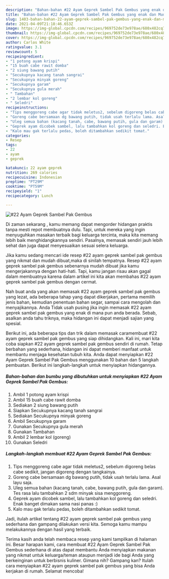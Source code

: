 ```yaml
---
description: "Bahan-bahan #22 Ayam Geprek Sambel Pak Gembus yang enak dan Mudah Dibuat"
title: "Bahan-bahan #22 Ayam Geprek Sambel Pak Gembus yang enak dan Mudah Dibuat"
slug: 1403-bahan-bahan-22-ayam-geprek-sambel-pak-gembus-yang-enak-dan-mudah-dibuat
date: 2021-04-09T21:18:46.653Z
image: https://img-global.cpcdn.com/recipes/969752de73e978ae/680x482cq70/22-ayam-geprek-sambel-pak-gembus-foto-resep-utama.jpg
thumbnail: https://img-global.cpcdn.com/recipes/969752de73e978ae/680x482cq70/22-ayam-geprek-sambel-pak-gembus-foto-resep-utama.jpg
cover: https://img-global.cpcdn.com/recipes/969752de73e978ae/680x482cq70/22-ayam-geprek-sambel-pak-gembus-foto-resep-utama.jpg
author: Carlos White
ratingvalue: 3.1
reviewcount: 5
recipeingredient:
- "1 potong ayam krispi"
- "15 buah cabe rawit domba"
- "2 siung bawang putih"
- "Secukupnya kacang tanah sangrai"
- "Secukupnya minyak goreng"
- "Secukupnya garam"
- "Secukupnya gula merah"
- " Tambahan"
- "2 lembar kol goreng"
- " Seledri"
recipeinstructions:
- "Tips menggoreng cabe agar tidak meletus2, sebelum digoreng belas cabe sedikit, jangan digoreng dengan tangkainya."
- "Goreng cabe bersamaan dg bawang putih, tidak usah terlalu lama. Asal layu saja."
- "Uleg semua bahan (kacang tanah, cabe, bawang putih, gula dan garam). Tes rasa lalu tambahkan 2 sdm minyak sisa menggoreng."
- "Geprek ayam dicobek sambel, lalu tambahkan kol goreng dan seledri. Enak banget dimakan sama nasi panas :)"
- "Kalo mau gak terlalu pedas, boleh ditambahkan sedikit tomat."
categories:
- Resep
tags:
- 22
- ayam
- geprek

katakunci: 22 ayam geprek 
nutrition: 269 calories
recipecuisine: Indonesian
preptime: "PT29M"
cooktime: "PT59M"
recipeyield: "1"
recipecategory: Lunch

---
```



![#22 Ayam Geprek Sambel Pak Gembus](https://img-global.cpcdn.com/recipes/969752de73e978ae/680x482cq70/22-ayam-geprek-sambel-pak-gembus-foto-resep-utama.jpg)

Di zaman  sekarang , kamu memang dapat mengorder hidangan praktis tanpa mesti repot membuatnya dulu. Tapi, untuk mereka yang ingin menyuguhkan masakan terbaik bagi keluarga tercinta, maka kita memang lebih baik menghidangkannya sendiri. Pasalnya, memasak sendiri jauh lebih sehat dan juga dapat menyesuaikan sesuai selera keluarga.

Jika kamu sedang mencari ide resep #22 ayam geprek sambel pak gembus yang nikmat dan mudah dibuat,maka di sinilah tempatnya. Resep #22 ayam geprek sambel pak gembus  sebenarnya mudah dibuat jika kamu mengerjakannya dengan hati-hati. Tapi, kamu jangan risau akan gagal dalam membuatnya 
karena dalam artikel ini kita akan membahas #22 ayam geprek sambel pak gembus dengan cermat.  



Nah buat anda yang akan memasak #22 ayam geprek sambel pak gembus yang lezat, ada beberapa tahap yang dapat dikerjakan, pertama memilih jenis bahan, kemudian penentuan bahan segar, sampai cara mengolah dan menyajikannya. Anda Tidak usah pusing jika ingin memasak #22 ayam geprek sambel pak gembus yang enak di mana pun anda berada. Sebab, asalkan anda  tahu triknya, maka hidangan ini dapat menjadi sajian yang spesial.

Berikut ini, ada beberapa tips dan trik dalam memasak caramembuat #22 ayam geprek sambel pak gembus yang siap dihidangkan. Kali ini, mari kita coba siapkan #22 ayam geprek sambel pak gembus sendiri di rumah. Tetap berbahan yang sederhana, hidangan ini dapat memberi manfaat untuk membantu menjaga kesehatan tubuh kita. Anda dapat menyiapkan #22 Ayam Geprek Sambel Pak Gembus menggunakan 10 bahan dan 5 langkah pembuatan. Berikut ini langkah-langkah untuk menyiapkan hidangannya.

<!--inarticleads1-->

##### Bahan-bahan dan bumbu yang dibutuhkan untuk menyiapkan #22 Ayam Geprek Sambel Pak Gembus:

1. Ambil 1 potong ayam krispi
1. Ambil 15 buah cabe rawit domba
1. Sediakan 2 siung bawang putih
1. Siapkan Secukupnya kacang tanah sangrai
1. Sediakan Secukupnya minyak goreng
1. Ambil Secukupnya garam
1. Gunakan Secukupnya gula merah
1. Gunakan  Tambahan
1. Ambil 2 lembar kol (goreng)
1. Gunakan  Seledri




<!--inarticleads2-->

##### Langkah-langkah membuat #22 Ayam Geprek Sambel Pak Gembus:

1. Tips menggoreng cabe agar tidak meletus2, sebelum digoreng belas cabe sedikit, jangan digoreng dengan tangkainya.
1. Goreng cabe bersamaan dg bawang putih, tidak usah terlalu lama. Asal layu saja.
1. Uleg semua bahan (kacang tanah, cabe, bawang putih, gula dan garam). Tes rasa lalu tambahkan 2 sdm minyak sisa menggoreng.
1. Geprek ayam dicobek sambel, lalu tambahkan kol goreng dan seledri. Enak banget dimakan sama nasi panas :)
1. Kalo mau gak terlalu pedas, boleh ditambahkan sedikit tomat.




Jadi, itulah artikel tentang  #22 ayam geprek sambel pak gembus  yang sederhana dan gampang dilakukan versi kita. Semoga kamu mampu melakukannya dengan hasil yang terbaik. 

Terima kasih anda telah membaca resep yang kami tampilkan di halaman ini. Besar harapan kami, cara membuat  #22 Ayam Geprek Sambel Pak Gembus sederhana di atas dapat membantu Anda menyiapkan makanan yang nikmat untuk keluarga/teman ataupun menjadi ide bagi Anda yang berkeinginan untuk berbisnis kuliner. Gimana nih? Gampang kan? Itulah cara menyiapkan #22 ayam geprek sambel pak gembus yang bisa Anda kerjakan di rumah. Selamat mencoba!


